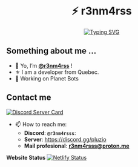 <div align="center">
  
# ⚡ r3nm4rss

[![Typing SVG](https://readme-typing-svg.herokuapp.com?font=Fira+Code&size=25&duration=3000&pause=1000&color=2E9FD1&center=true&vCenter=true&width=600&lines=Welcome+to+my+Digital+Playground!+💻;Full-Stack+Developer+⚡;Innovation+Enthusiast+💡;Code+Craftsman+🛠️;Open+Source+Contributor+🌟)](https://git.io/typing-svg)
</div>

## Something about me ...
- 👋 Yo, I’m **[@r3nm4rss](https://github.com/r3nm4rs-dev)** !
- ⚜️ I am a developer from Quebec.
- 📌 Working on Planet Bots


## Contact me

[![Discord Server Card](https://cardzera.audibert.dev/api/:serverId?t={timestamp})](https://discord.gg/yZYnX5GzNm)


- 📫 How to reach me:
  - **Discord**: **``@r3nm4rsss``**:
  - **Server**: https://discord.gg/pluzio
  - **Mail profesional**: **r3nm4rsss@proton.me**
 
**Website Status**
[![Netlify Status](https://api.netlify.com/api/v1/badges/3835d3f6-16fb-4864-a28f-0ead5a1cf1c1/deploy-status)](https://app.netlify.com/projects/r3nm4rss/deploys)

